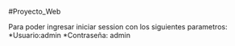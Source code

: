 #Proyecto_Web

Para poder ingresar iniciar session con los siguientes parametros:
*Usuario:admin
*Contraseña: admin

